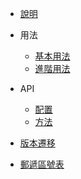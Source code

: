- [說明](index)

- 用法

    - [基本用法](basic)
    - [進階用法](advanced)

- API
    - [配置](api)
    - [方法](method)

- [版本遷移](migrate)

- [郵遞區號表](zipcode)
